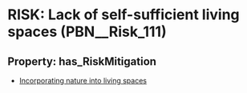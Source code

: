 # RISK: __Lack of self-sufficient living spaces__ (PBN__Risk_111)

## Property: has_RiskMitigation

* [Incorporating nature into living spaces](PBN__RiskMitigation_135)

